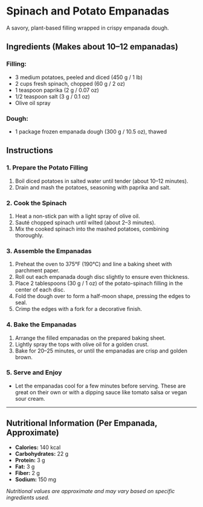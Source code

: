 # Spinach and Potato Empanadas

A savory, plant-based filling wrapped in crispy empanada dough.

## Ingredients (Makes about 10–12 empanadas)
### Filling:
- 3 medium potatoes, peeled and diced (450 g / 1 lb)
- 2 cups fresh spinach, chopped (60 g / 2 oz)
- 1 teaspoon paprika (2 g / 0.07 oz)
- 1/2 teaspoon salt (3 g / 0.1 oz)
- Olive oil spray

### Dough:
- 1 package frozen empanada dough (300 g / 10.5 oz), thawed

## Instructions

### 1. Prepare the Potato Filling
1. Boil diced potatoes in salted water until tender (about 10–12 minutes).
2. Drain and mash the potatoes, seasoning with paprika and salt.

### 2. Cook the Spinach
1. Heat a non-stick pan with a light spray of olive oil.
2. Sauté chopped spinach until wilted (about 2–3 minutes).
3. Mix the cooked spinach into the mashed potatoes, combining thoroughly.

### 3. Assemble the Empanadas
1. Preheat the oven to 375°F (190°C) and line a baking sheet with parchment paper.
2. Roll out each empanada dough disc slightly to ensure even thickness.
3. Place 2 tablespoons (30 g / 1 oz) of the potato-spinach filling in the center of each disc.
4. Fold the dough over to form a half-moon shape, pressing the edges to seal.
5. Crimp the edges with a fork for a decorative finish.

### 4. Bake the Empanadas
1. Arrange the filled empanadas on the prepared baking sheet.
2. Lightly spray the tops with olive oil for a golden crust.
3. Bake for 20–25 minutes, or until the empanadas are crisp and golden brown.

### 5. Serve and Enjoy
- Let the empanadas cool for a few minutes before serving. These are great on their own or with a dipping sauce like tomato salsa or vegan sour cream.

---

## Nutritional Information (Per Empanada, Approximate)
- **Calories:** 140 kcal
- **Carbohydrates:** 22 g
- **Protein:** 3 g
- **Fat:** 3 g
- **Fiber:** 2 g
- **Sodium:** 150 mg

*Nutritional values are approximate and may vary based on specific ingredients used.*
